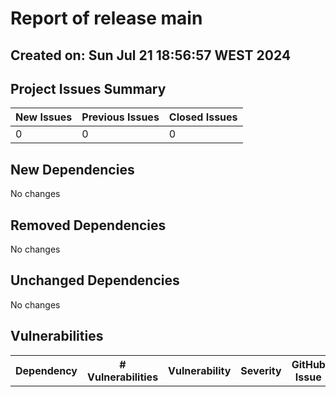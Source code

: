 # Report of release main

## Created on: Sun Jul 21 18:56:57 WEST 2024

## Project Issues Summary

| New Issues | Previous Issues | Closed Issues |
|-----------|----------------|--------------|
| 0 | 0 | 0 |

## New Dependencies
No changes
## Removed Dependencies
No changes
## Unchanged Dependencies
No changes

## Vulnerabilities

<table>
<tr><th>Dependency</th><th># Vulnerabilities</th><th>Vulnerability</th><th>Severity</th><th>GitHub Issue</th></tr>

</table>